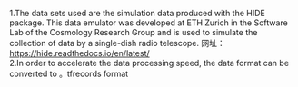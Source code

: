 1.The data sets used are the simulation data produced with the HIDE package. This data emulator was developed at ETH Zurich in the Software Lab of the Cosmology Research Group and is used to simulate the collection of data by a single-dish radio telescope.
网址：https://hide.readthedocs.io/en/latest/ <br>
2.In order to accelerate the data processing speed, the data format can be converted to 。tfrecords format

